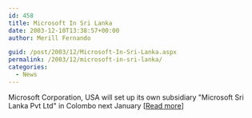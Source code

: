```yaml
---
id: 458
title: Microsoft In Sri Lanka
date: 2003-12-10T13:38:57+00:00
author: Merill Fernando

guid: /post/2003/12/Microsoft-In-Sri-Lanka.aspx
permalink: /2003/12/microsoft-in-sri-lanka/
categories:
  - News
---
```

<body xmlns="http://www.w3.org/1999/xhtml">
    <p>
        Microsoft Corporation, USA will set up its own subsidiary "Microsoft Sri Lanka Pvt
        Ltd" in Colombo next January [<a href="http://www.dailynews.lk/2003/12/06/new13.html">Read
        more</a>] 
    </p>
</body>